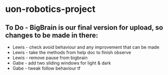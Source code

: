 # uon-robotics-project

## To Do - BigBrain is our final version for upload, so changes to be made in there:

* Lewis - check avoid behaviour and any improvement that can be made
* Lewis - take the methods from help doc to finish observe
* Lewis - remove pause from bigbrain
* Gabe - add two sliding windows for light & dark
* Gabe - tweak follow behaviour tf
